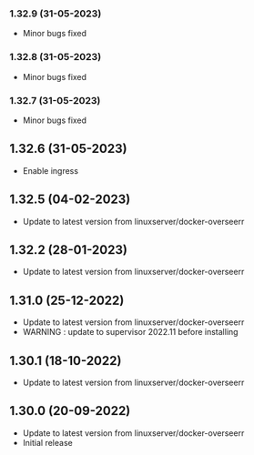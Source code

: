 ### 1.32.9 (31-05-2023)
- Minor bugs fixed
### 1.32.8 (31-05-2023)
- Minor bugs fixed
### 1.32.7 (31-05-2023)
- Minor bugs fixed

## 1.32.6 (31-05-2023)
- Enable ingress
## 1.32.5 (04-02-2023)
- Update to latest version from linuxserver/docker-overseerr

## 1.32.2 (28-01-2023)
- Update to latest version from linuxserver/docker-overseerr

## 1.31.0 (25-12-2022)
- Update to latest version from linuxserver/docker-overseerr
- WARNING : update to supervisor 2022.11 before installing

## 1.30.1 (18-10-2022)
- Update to latest version from linuxserver/docker-overseerr

## 1.30.0 (20-09-2022)
- Update to latest version from linuxserver/docker-overseerr
- Initial release
